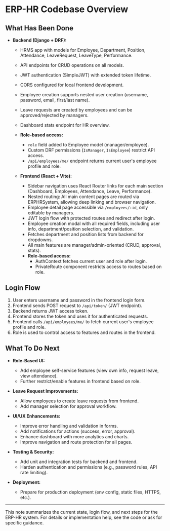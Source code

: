 # ERP-HR Codebase Overview

## What Has Been Done

- **Backend (Django + DRF):**
  - HRMS app with models for Employee, Department, Position, Attendance, LeaveRequest, LeaveType, Performance.
  - API endpoints for CRUD operations on all models.
  - JWT authentication (SimpleJWT) with extended token lifetime.
  - CORS configured for local frontend development.
  - Employee creation supports nested user creation (username, password, email, first/last name).
  - Leave requests are created by employees and can be approved/rejected by managers.
  - Dashboard stats endpoint for HR overview.
  - **Role-based access:**
    - `role` field added to Employee model (manager/employee).
    - Custom DRF permissions (`IsManager`, `IsEmployee`) restrict API access.
    - `/api/employees/me/` endpoint returns current user's employee profile and role.

  - **Frontend (React + Vite):**
    - Sidebar navigation uses React Router links for each main section (Dashboard, Employees, Attendance, Leave, Performance).
    - Nested routing: All main content pages are routed via ERPHRSystem, allowing deep linking and browser navigation.
    - Employee detail page accessible via `/employees/:id`, only editable by managers.
    - JWT login flow with protected routes and redirect after login.
    - Employee creation modal with all required fields, including user info, department/position selection, and validation.
    - Fetches department and position lists from backend for dropdowns.
    - All main features are manager/admin-oriented (CRUD, approval, stats).
    - **Role-based access:**
      - AuthContext fetches current user and role after login.
      - PrivateRoute component restricts access to routes based on role.

## Login Flow

1. User enters username and password in the frontend login form.
2. Frontend sends POST request to `/api/token/` (JWT endpoint).
3. Backend returns JWT access token.
4. Frontend stores the token and uses it for authenticated requests.
5. Frontend calls `/api/employees/me/` to fetch current user's employee profile and role.
6. Role is used to control access to features and routes in the frontend.

## What To Do Next

  - **Role-Based UI:**
    - Add employee self-service features (view own info, request leave, view attendance).
    - Further restrict/enable features in frontend based on role.

  - **Leave Request Improvements:**
    - Allow employees to create leave requests from frontend.
    - Add manager selection for approval workflow.

  - **UI/UX Enhancements:**
    - Improve error handling and validation in forms.
    - Add notifications for actions (success, error, approval).
    - Enhance dashboard with more analytics and charts.
    - Improve navigation and route protection for all pages.

  - **Testing & Security:**
    - Add unit and integration tests for backend and frontend.
    - Harden authentication and permissions (e.g., password rules, API rate limiting).

  - **Deployment:**
    - Prepare for production deployment (env config, static files, HTTPS, etc.).

---

This note summarizes the current state, login flow, and next steps for the ERP-HR system. For details or implementation help, see the code or ask for specific guidance.
